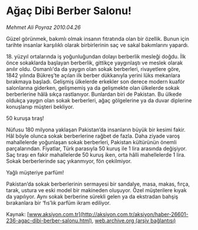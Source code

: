 # Ağaç Dibi Berber Salonu!

*Mehmet Ali Poyraz 2010.04.26*

<font class="agenda2NewsSpot">
 Güzel görünmek, bakımlı olmak insanın fıtratında olan bir özellik. Bunun için tarihte insanlar karşılıklı olarak birbirlerinin saç ve sakal bakımlarını yapardı.
</font>
<font class="newsDetail">
 <p class="MsoNormal">
  18. yüzyıl ortalarında iş yoğunluğundan dolayı berberlik mesleği doğdu. İlk önce sokaklarda başlayan berberlik, gittikçe yaygınlaştı ve meslek olarak anılır oldu. Osmanlı'da da yaygın olan sokak berberleri, rivayetlere göre, 1842 yılında Bükreş’te açılan ilk berber dükkanıyla yerini lüks mekanlara bırakmaya başladı. Gelişmiş ülkelerde erkekler son derece modern kuaför salonlarına giderken, gelişmemiş ya da gelişmekte olan ülkelerde sokak berberlerine hâlâ sıkça rastlanıyor. Bunlardan biri de Pakistan. Bu ülkede oldukça yaygın olan sokak berberleri, ağaç gölgelerine ya da duvar diplerine konuşlanıp müşteri bekliyor.
 </p>
 <p class="MsoNormal">
  50 kuruşa tıraş!
 </p>
 <p class="MsoNormal">
  Nüfusu 180 milyona yaklaşan Pakistan’da insanların büyük bir kesimi fakir. Hâl böyle olunca sokak berberlerine rağbet de fazla. Daha ziyade varoş mahallelerde yoğunlaşan sokak berberleri, Pakistan kültürünün önemli parçalarından. Fiyatlar, Türk parasıyla 50 kuruş ile 1 lira arasında değişiyor. Saç tıraşı en fakir mahallelerde 50 kuruş iken, orta hâlli mahellelerde 1 lira. Sokak berberlerinde saç yıkanmıyor, fön çekilmiyor.
  <span>
  </span>
 </p>
 <p class="MsoNormal">
 </p>
 <p class="MsoNormal">
  Yağlı müşteriye parfüm!
 </p>
 <p class="MsoNormal">
  Pakistan’da sokak berberlerinin sermayesi bir sandalye, masa, makas, fırça, tarak, ustura ve eski model bir makineden oluşuyor. Özel müşterilere kıyak da yapılıyor. Aynı sokak berberine sürekli gelen ya da ekstradan bahşiş bırakanlara bir ‘fıs’lık parfüm ikram ediliyor.
 </p>
</font>

Kaynak: [www.aksiyon.com.tr](http://aksiyon.com.tr/aksiyon/haber-26601-236-agac-dibi-berber-salonu.html), [web.archive.org (arşiv bağlantısı)](http://web.archive.org/web/20101120060734/http://aksiyon.com.tr/aksiyon/haber-26601-236-agac-dibi-berber-salonu.html)
